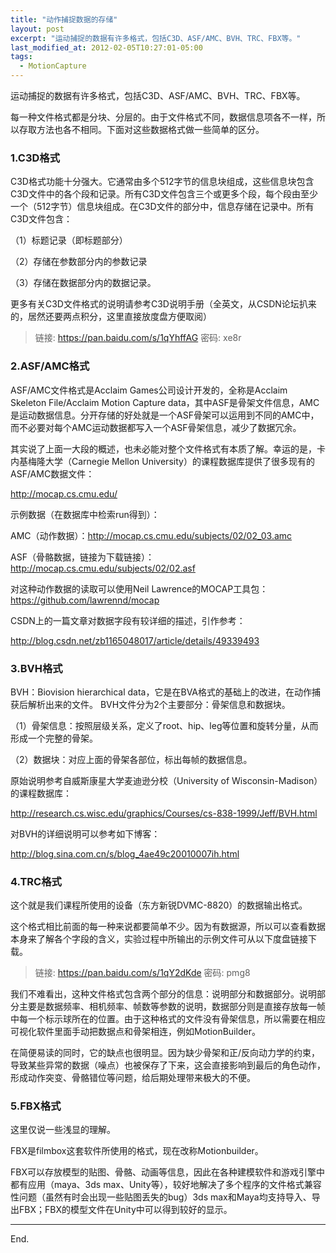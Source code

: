```yaml
---
title: "动作捕捉数据的存储"
layout: post
excerpt: "运动捕捉的数据有许多格式，包括C3D、ASF/AMC、BVH、TRC、FBX等。"
last_modified_at: 2012-02-05T10:27:01-05:00
tags:
  - MotionCapture
---
```




运动捕捉的数据有许多格式，包括C3D、ASF/AMC、BVH、TRC、FBX等。

每一种文件格式都是分块、分层的。由于文件格式不同，数据信息项各不一样，所以存取方法也各不相同。下面对这些数据格式做一些简单的区分。

### 1.C3D格式

C3D格式功能十分强大。它通常由多个512字节的信息块组成，这些信息块包含C3D文件中的各个段和记录。所有C3D文件包含三个或更多个段，每个段由至少一个（512字节）信息块组成。在C3D文件的部分中，信息存储在记录中。所有C3D文件包含：

（1）标题记录（即标题部分）

（2）存储在参数部分内的参数记录

（3）存储在数据部分内的数据记录。

更多有关C3D文件格式的说明请参考C3D说明手册（全英文，从CSDN论坛扒来的，居然还要两点积分，这里直接放度盘方便取阅）

> 链接: <https://pan.baidu.com/s/1qYhffAG> 密码: xe8r

### 2.ASF/AMC格式

ASF/AMC文件格式是Acclaim Games公司设计开发的，全称是Acclaim Skeleton File/Acclaim Motion Capture data，其中ASF是骨架文件信息，AMC是运动数据信息。分开存储的好处就是一个ASF骨架可以运用到不同的AMC中，而不必要对每个AMC运动数据都写入一个ASF骨架信息，减少了数据冗余。

其实说了上面一大段的概述，也未必能对整个文件格式有本质了解。幸运的是，卡内基梅隆大学（Carnegie Mellon University）的课程数据库提供了很多现有的ASF/AMC数据文件：

<http://mocap.cs.cmu.edu/>

示例数据（在数据库中检索run得到）：

AMC（动作数据）：<http://mocap.cs.cmu.edu/subjects/02/02_03.amc>

ASF（骨骼数据，链接为下载链接）：<http://mocap.cs.cmu.edu/subjects/02/02.asf>

对这种动作数据的读取可以使用Neil Lawrence的MOCAP工具包：<https://github.com/lawrennd/mocap>

CSDN上的一篇文章对数据字段有较详细的描述，引作参考：

<http://blog.csdn.net/zb1165048017/article/details/49339493>

### 3.BVH格式

BVH：Biovision hierarchical data，它是在BVA格式的基础上的改进，在动作捕获后解析出来的文件。
BVH文件分为2个主要部分：骨架信息和数据块。

（1）骨架信息：按照层级关系，定义了root、hip、leg等位置和旋转分量，从而形成一个完整的骨架。

（2）数据块：对应上面的骨架各部位，标出每帧的数据信息。

原始说明参考自威斯康星大学麦迪逊分校（University of Wisconsin-Madison）的课程数据库：

<http://research.cs.wisc.edu/graphics/Courses/cs-838-1999/Jeff/BVH.html>

对BVH的详细说明可以参考如下博客：

<http://blog.sina.com.cn/s/blog_4ae49c20010007ih.html>

### 4.TRC格式

这个就是我们课程所使用的设备（东方新锐DVMC-8820）的数据输出格式。

这个格式相比前面的每一种来说都要简单不少。因为有数据源，所以可以查看数据本身来了解各个字段的含义，实验过程中所输出的示例文件可从以下度盘链接下载。

> 链接: <https://pan.baidu.com/s/1qY2dKde> 密码: pmg8

我们不难看出，这种文件格式包含两个部分的信息：说明部分和数据部分。说明部分主要是数据频率、相机频率、帧数等参数的说明，数据部分则是直接存放每一帧中每一个标示球所在的位置。由于这种格式的文件没有骨架信息，所以需要在相应可视化软件里面手动把数据点和骨架相连，例如MotionBuilder。

在简便易读的同时，它的缺点也很明显。因为缺少骨架和正/反向动力学的约束，导致某些异常的数据（噪点）也被保存了下来，这会直接影响到最后的角色动作，形成动作突变、骨骼错位等问题，给后期处理带来极大的不便。

### 5.FBX格式

这里仅说一些浅显的理解。

FBX是filmbox这套软件所使用的格式，现在改称Motionbuilder。

FBX可以存放模型的贴图、骨骼、动画等信息，因此在各种建模软件和游戏引擎中都有应用（maya、3ds max、Unity等），较好地解决了多个程序的文件格式兼容性问题（虽然有时会出现一些贴图丢失的bug）3ds max和Maya均支持导入、导出FBX；FBX的模型文件在Unity中可以得到较好的显示。

------

End.


